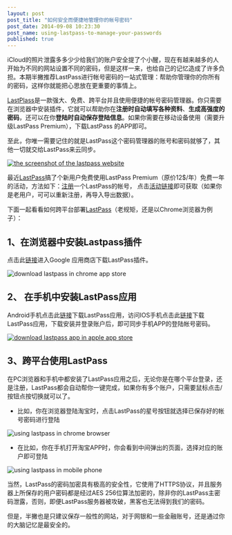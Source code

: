 ```yaml
---
layout: post
post_title: "如何安全而便捷地管理你的帐号密码"
post_date: 2014-09-08 10:23:30
post_name: using-lastpass-to-manage-your-passwords
published: true
---
```



iCloud的照片泄露多多少少给我们的账户安全提了个小醒，现在有越来越多的人开始为不同的网站设置不同的密码，但是这样一来，也给自己的记忆造成了许多负担。本期半撇推荐LastPass进行帐号密码的一站式管理：帮助你管理你的你所有的密码，这样你就能把心思放在更重要的事情上。

[LastPlass](https://lastpass.com/)是一款强大、免费、跨平台并且使用便捷的帐号密码管理器。你只需要在浏览器中安装插件，它就可以帮助你在**注册时自动填写各种资料**、**生成高强度的密码**，还可以在你**登陆时自动保存登陆信息**。如果你需要在移动设备使用（需要升级LastPass Premium），下载LastPass 的APP即可。

至此，你唯一需要记住的就是LastPass这个密码管理器的账号和密码就够了，其他一切就交给LastPass来云同步。

[![the screenshot of the lastpass website](http://7arnhx.com1.z0.glb.clouddn.com/wp-content/uploads/2014/09/the-screenshot-of-the-lastpass-website-600x304.jpg)](http://7arnhx.com1.z0.glb.clouddn.com/wp-content/uploads/2014/09/the-screenshot-of-the-lastpass-website.jpg)

最近[LastPass](https://lastpass.com/)搞了个新用户免费使用LastPass Premium（原价12$/年）免费一年的活动，方法如下：[注册](https://lastpass.com/create_account.php?fromloginpage=1)一个LastPass的帐号， 点击[活动链接](https://lastpass.com/promo.php?n=AppSumo&amp;h=5395864c42a0ae0fe571f914852e9dd2bc5b5b218e9d15bee277029d8d0a81c5)即可获取（如果你是老用户，可可以重新注册，再导入导出数据）。

下面一起看看如何跨平台部署[LastPass](https://lastpass.com/)（老规矩，还是以Chrome浏览器为例子）：

## 1、在浏览器中安装Lastpass插件

点击此[链接](https://chrome.google.com/webstore/detail/lastpass-free-password-ma/hdokiejnpimakedhajhdlcegeplioahd?utm_source=chrome-ntp-icon)进入Google 应用商店下载LastPass插件。

![download lastpass in chrome app store](http://7arnhx.com1.z0.glb.clouddn.com/wp-content/uploads/2014/09/download-lastpass-in-chrome-app-store-600x278.jpg)

## 2、 在手机中安装LastPass应用

Android手机点击此[链接](https://play.google.com/store/apps/details?id=com.lastpass.lpandroid&amp;hl=en)下载LastPass应用，访问IOS手机点击此[链接](https://itunes.apple.com/app/id324613447)下载LastPass应用，下载安装并登录账户后，即可同步手机APP的登陆帐号密码。

[![download lastpass app in apple app store](http://7arnhx.com1.z0.glb.clouddn.com/wp-content/uploads/2014/09/download-lastpass-app-in-apple-app-store-600x257.jpg)](http://7arnhx.com1.z0.glb.clouddn.com/wp-content/uploads/2014/09/download-lastpass-app-in-apple-app-store.jpg)

## 3、跨平台使用LastPass

在PC浏览器和手机中都安装了LastPass应用之后，无论你是在哪个平台登录，还是注册，LastPass都会自动帮你一键完成，如果你有多个账户，只需要鼠标点击/按钮点按切换就可以了。

*   比如，你在浏览器登陆淘宝时，点击LastPass的星号按钮就选择已保存好的帐号密码进行登陆

![using lastpass in chrome browser](http://7arnhx.com1.z0.glb.clouddn.com/wp-content/uploads/2014/09/using-lastpass-in-chrome-browser-600x287.jpg)

*   在比如，你在手机打开淘宝APP时，你会看到中间弹出的页面，选择对应的账户即可登陆

![using lastpass in mobile phone](http://7arnhx.com1.z0.glb.clouddn.com/wp-content/uploads/2014/09/using-lastpass-in-mobile-phone-360x600.jpg)

当然，LastPass的密码加密具有极高的安全性，它使用了HTTPS协议，并且服务器上所保存的用户密码都是经过AES 256位算法加密的，除非你的LastPass主密码泄露，否则，即便LastPass服务器被攻破，黑客也无法得到我们的密码。

但是，半撇也是只建议保存一般性的网站，对于网银和一些金融账号，还是通过你的大脑记忆是最安全的。

